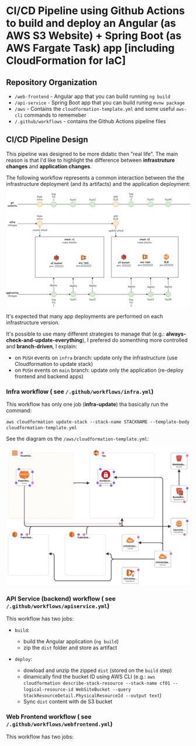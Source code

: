 # CI/CD Pipeline using Github Actions to build and deploy an Angular (as AWS S3 Website) + Spring Boot (as AWS Fargate Task) app [including CloudFormation for IaC]

## Repository Organization
* `/web-frontend` - Angular app that you can build running `ng build`
* `/api-service` - Spring Boot app that you can build runing `mvnw package`
* `/aws` - Contains the `cloudformation-template.yml` and some useful `aws-cli` commands to rememeber
* `/.github/workflows` - contains the Github Actions pipeline files

## CI/CD Pipeline Design

This pipeline was designed to be more didatic then "real life". The main reason is that I'd like to highlight the difference between **infrastruture changes** and **application changes**.

The following workflow represents a common interaction between the the infrastructure deployment (and its artifacts) and the application deployment:

![infra vs app](./img/aws-cf01.jpg "infra vs app")

It's expected that many app deployments are performed on each infrastructure version.

It's possible to use many different strategies to manage that (e.g.: **always-check-and-update-everything**), I prefered do somenthing more controlled and **branch-driven**, I explain:
* on ``PUSH`` events on ``infra`` branch: update only the infrastructure (use Cloudformation to update stack)
* on ``PUSH`` events on ``main`` branch: update only the application (re-deploy  frontend and backend apps)

### Infra workflow ( see ``/.github/workflows/infra.yml``)

This workflow has only one job (**infra-update**) tha basically run the command:
```
aws cloudformation update-stack --stack-name STACKNAME --template-body cloudformation-template.yml
```
See the diagram os the ``/aws/cloudformation-template.yml``:

![cf-template](./img/template1-designer.png)

### API Service (backend) workflow ( see ``/.github/workflows/apiservice.yml``)

This workflow has two jobs:
* ``build``:
    * build the Angular application (``ng build``)
    * zip the ``dist`` folder and store as artifact 

* ``deploy``:
    * dowload and unzip the zipped ``dist`` (stored on the ``build`` step)
    * dinamically find the bucket ID using AWS CLI (e.g.: ``aws cloudformation describe-stack-resource --stack-name cf01 --logical-resource-id WebSiteBucket --query StackResourceDetail.PhysicalResourceId --output text``)
    * Sync ``dist`` content with de S3 bucket

### Web Frontend workflow ( see ``/.github/workflows/webfrontend.yml``)

This workflow has two jobs:
